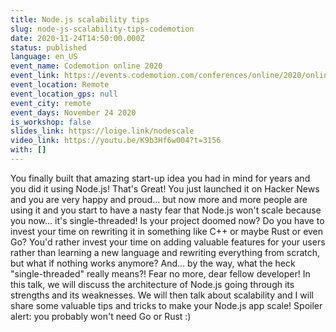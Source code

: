 ```yaml
---
title: Node.js scalability tips
slug: node-js-scalability-tips-codemotion
date: 2020-11-24T14:50:00.000Z
status: published
language: en_US
event_name: Codemotion online 2020
event_link: https://events.codemotion.com/conferences/online/2020/online-tech-conference-italian-edition/agenda/
event_location: Remote
event_location_gps: null
event_city: remote
event_days: November 24 2020
is_workshop: false
slides_link: https://loige.link/nodescale
video_link: https://youtu.be/K9b3Hf6w004?t=3156
with: []
---
```


You finally built that amazing start-up idea you had in mind for years and you did it using Node.js! That's Great! You just launched it on Hacker News and you are very happy and proud... but now more and more people are using it and you start to have a nasty fear that Node.js won't scale because you now... it's single-threaded! Is your project doomed now? Do you have to invest your time on rewriting it in something like C++ or maybe Rust or even Go? You'd rather invest your time on adding valuable features for your users rather than learning a new language and rewriting everything from scratch, but what if nothing works anymore? And... by the way, what the heck "single-threaded" really means?! Fear no more, dear fellow developer! In this talk, we will discuss the architecture of Node.js going through its strengths and its weaknesses. We will then talk about scalability and I will share some valuable tips and tricks to make your Node.js app scale! Spoiler alert: you probably won't need Go or Rust :)